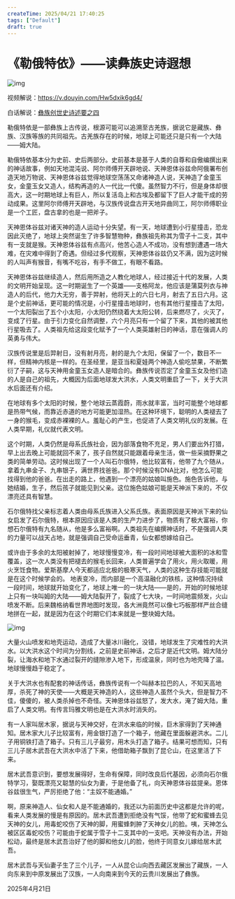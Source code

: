 ```yaml
---
createTime: 2025/04/21 17:40:25
tags: ["Default"]
draft: true
---
```


# 《勒俄特依》——读彝族史诗遐想

![img](https://uploader.shimo.im/f/WyeXB8jnfHfY3Egi.png!thumbnail?accessToken=eyJhbGciOiJIUzI1NiIsImtpZCI6ImRlZmF1bHQiLCJ0eXAiOiJKV1QifQ.eyJleHAiOjE3NDUyMjg3MTAsImZpbGVHVUlEIjoiMjVxNVhnWHI5YnNyRG0zRCIsImlhdCI6MTc0NTIyODQxMCwiaXNzIjoidXBsb2FkZXJfYWNjZXNzX3Jlc291cmNlIiwicGFhIjoiYWxsOmFsbDoiLCJ1c2VySWQiOjM4Mzk0OTYwfQ.GaGMjyMeLBcYlqTpYM4CG8u2eSbQsOyHJM6DQM-MWCg)

 

视频解说：https://v.douyin.com/Hw5dxik6gd4/ 

白话解说：[彝族创世史诗述要之四](http://www.yizuren.com/yistudy/yxzlwx/20933.html)

 

勒俄特依是一部彝族上古传说，根源可能可以追溯至古羌族，据说它是藏族、彝族、汉族等族的共同祖先。古羌族存在的时候，地球上可能还只是只有一个大陆——姆大陆。

勒俄特依基本分为史前、史后两部分。史前基本是基于人类的自尊和自傲编撰出来的神话故事，例如天地混沌说、阿尔师傅开天辟地说、天神恩体谷兹命阿俄署布创造天地万物说、天神恩体谷兹觉得地球空荡荡又命诸神造人说，天神造了金童玉女，金童玉女又造人，结构再造的人一代比一代傻。虽然智力不行，但是身体却很高大，这一时期地球上有巨人，所以复活岛上和古埃及都留下了巨人才能干成的劳动成果。这里阿尔师傅开天辟地，与汉族传说盘古开天地异曲同工，阿尔师傅职业是一个工匠，盘古拿的也是一把斧子。

天神恩体谷兹对诸天神的造人运动十分失望。有一天，地球遭到小行星撞击，恐龙因此灭绝了，地球上突然诞生了许多智慧物种，彝族祖先称其为雪子十二支，其中有一支就是猴。天神恩体谷兹有点高兴，他苦心造人不成功，没有想到遭遇一场大难，在灾难中得到了奇遇。但经过多代观察，天神恩体谷兹仍又不满，因为这时候的人叫声有猴音，有嘴不吃谷，有手不做工，有眼不看路。

天神恩体谷兹继续造人，然后用所造之人教化地球人，经过接近十代的发展，人类的文明开始呈现。这一时期诞生了一个英雄——支格阿龙，他应该是蒲莫列衣与神造人的后代，他力大无穷，善于羿射，他将天上的六日七月，射去了五日六月。这是个史前神话，更可能的情况是，小行星撞击地球时，也有其他行星撞击了太阳，一个太阳裂出了五个小太阳，小太阳仍然绕着大太阳公转，后来燃尽了，火灭了，变成了行星。由于引力变化自然调整，六个月亮只有一个留了下来，其他的被其他行星吸去了。人类祖先给这段变化赋予了一个人类英雄射日的神话，意在强调人的英勇与伟大。

汉族传说里是后羿射日，没有射月亮，射的是九个太阳，保留了一个，数目不一样，但精神内核是一样的。在圣经里，是亚当和夏娃两个神造人偷吃禁果，不断繁衍了子嗣，这与天神用金童玉女造人是暗合的。彝族传说否定了金童玉女及他们造的人是自己的祖先，大概因为后面地球发大洪水，人类文明重启了一下，关于大洪水后面还有介绍。

在地球有多个太阳的时候，整个地球云蒸霞蔚，雨水就丰富，当时可能整个地球都是热带气候，而靠近赤道的地方可能更加湿热。在这种环境下，聪明的人类褪去了一身的猴毛，变成赤裸裸的人。羞耻心的产生，也促进了人类文明礼仪的发展。在人类早期，礼仪就代表文明。

这个时期，人类仍然是母系氏族社会，因为部落食物不充足，男人们要出外打猎，早上出去晚上可能就回不来了，孩子自然就只能跟着母亲生活，做一些采摘野果之类的简单劳动。这时候出现了一个人叫石尔俄特，他比较富有，他带了九个随从，拿着九串金子、九串银子，满世界找爸爸。那个时候没有DNA比对，他怎么可能找得到他的爸爸。在出走的路上，他遇到一个漂亮的姑娘叫施色。施色告诉他，与她结婚，生子，然后孩子就能见到父亲。这位施色姑娘可能是天神派下来的，不仅漂亮还具有智慧。

石尔俄特找父亲标志着人类由母系氏族进入父系氏族。表面原因是天神派下来的仙女启发了石尔俄特，根本原因应该是人类的生产力进步了，物质有了极大富裕，你想石尔俄特有九名随从，他是多么富裕啊。人类祖先在编撰神话时，不是强调人类的力量可以战天占地，就是强调自己受命运垂青，仙女都想嫁给自己。

或许由于多余的太阳被射掉了，地球慢慢变冷，有一段时间地球被大面积的冰和雪覆盖，这一次人类没有把褪去的猴毛长回来，人类普遍学会了用火，用火取暖，用火烹饪食物。爱斯基摩人今天都适应北极的极寒天气，人类的这种生存技能可能就是在这个时候学会的。
地表变冷，而内部是一个高温融化的铁核，这种情况持续一段时间，地球就开始变化了，地球上唯一的一块大陆——是的，开始的时候地球上只有一块叫姆的大陆——姆大陆裂开了，裂成了七大块，一时间地震频发，火山喷发不断。后来魏格纳看世界地图时发现，各大洲竟然可以像七巧板那样严丝合缝地拼在一起，就是因为在这个时期它们本来就是一整块姆大陆。

 

![img](https://uploader.shimo.im/f/V02fp7iZbq9FFTRL.png!thumbnail?accessToken=eyJhbGciOiJIUzI1NiIsImtpZCI6ImRlZmF1bHQiLCJ0eXAiOiJKV1QifQ.eyJleHAiOjE3NDUyMjg3MTAsImZpbGVHVUlEIjoiMjVxNVhnWHI5YnNyRG0zRCIsImlhdCI6MTc0NTIyODQxMCwiaXNzIjoidXBsb2FkZXJfYWNjZXNzX3Jlc291cmNlIiwicGFhIjoiYWxsOmFsbDoiLCJ1c2VySWQiOjM4Mzk0OTYwfQ.GaGMjyMeLBcYlqTpYM4CG8u2eSbQsOyHJM6DQM-MWCg)

 

大量火山喷发和地壳运动，造成了大量冰川融化，没错，地球发生了灾难性的大洪水。以大洪水这个时间为分割线，之前是史前神话，之后才是近代文明。姆大陆分裂，让海水和地下水通过裂开的缝隙渗入地下，形成温泉，同时也为地壳降了温。地球慢慢趋于稳定了。

关于大洪水也有配套的神话传话，彝族传说有一个叫赫本拉巴的人，不知天高地厚，杀死了神的天使——大概是天神造的人，这些神造人虽然个头大，但是智力不佳，傻傻的，被人类杀掉也不奇怪。天神恩体谷兹怒了，发大水，淹了姆大陆，重启了人类文明。有传言玛雅文明也是在大洪水时消失的。

有一人家叫居木家，据说与天神交好，在洪水来临的时候，巨木家得到了天神通知。居木家大儿子比较富有，用金银打造了一个箱子，他藏在里面躲避洪水。二儿子用铜铁打造了箱子。只有三儿子最穷，用木头打造了箱子。结果可想而知，只有三儿子居木武吾在大洪水中活了下来，他借助箱子飘到了昆仑山，在这里活了下来。

居木武吾意识到，要想发展得好，生命有保障，同时改良后代基因，必须向石尔俄特学习，娶既漂亮又聪慧的仙女为妻，于是他备了礼，向天神恩体谷兹提亲。恩体谷兹很生气，严厉拒绝了他：“主奴不能通婚。”

啊，原来神造人、仙女和人是不能通婚的，我还以为前面历史中这都是允许的呢，看来人类发展的慢是有原因的。居木武吾遭到拒绝没有气馁，他带了蛇和蜜蜂去见天神的女儿，用毒蛇咬伤了天神的脚，用蜜蜂刺肿了天神女儿的脸。咦，天神怎么被区区毒蛇咬伤？可能由于蛇属于雪子十二支其中的一支吧。天神没有办法，开始松动，最终是居木武吾治好了他的脚和他女儿的脸，他终于同意女儿嫁给居木武吾。

居木武吾与天仙妻子生了三个儿子，一人从昆仑山向西去藏区发展出了藏族，一人向东来到中原发展出了汉族，一人向南来到今天的云贵川发展出了彝族。

2025年4月21日
